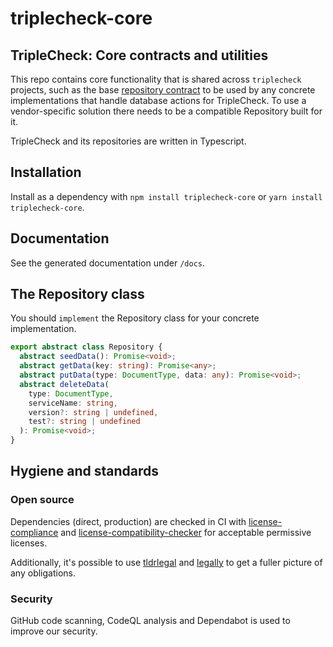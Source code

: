 # triplecheck-core

## TripleCheck: Core contracts and utilities

This repo contains core functionality that is shared across `triplecheck` projects, such as the base [repository contract](https://hannesdorfmann.com/android/evolution-of-the-repository-pattern/) to be used by any concrete implementations that handle database actions for TripleCheck. To use a vendor-specific solution there needs to be a compatible Repository built for it.

TripleCheck and its repositories are written in Typescript.

## Installation

Install as a dependency with `npm install triplecheck-core` or `yarn install triplecheck-core`.

## Documentation

See the generated documentation under `/docs`.

## The Repository class

You should `implement` the Repository class for your concrete implementation.

```TypeScript
export abstract class Repository {
  abstract seedData(): Promise<void>;
  abstract getData(key: string): Promise<any>;
  abstract putData(type: DocumentType, data: any): Promise<void>;
  abstract deleteData(
    type: DocumentType,
    serviceName: string,
    version?: string | undefined,
    test?: string | undefined
  ): Promise<void>;
}
```

## Hygiene and standards

### Open source

Dependencies (direct, production) are checked in CI with [license-compliance](https://www.npmjs.com/package/license-compliance) and [license-compatibility-checker](https://github.com/HansHammel/license-compatibility-checker) for acceptable permissive licenses.

Additionally, it's possible to use [tldrlegal](https://github.com/eladnava/tldrlegal) and [legally](https://github.com/franciscop/legally) to get a fuller picture of any obligations.

### Security

GitHub code scanning, CodeQL analysis and Dependabot is used to improve our security.
